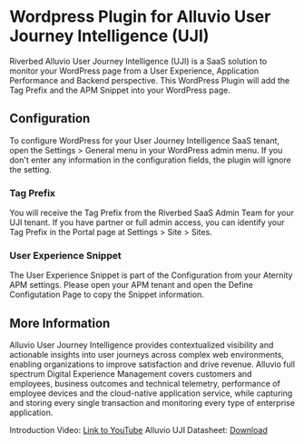 # Wordpress Plugin for Alluvio User Journey Intelligence (UJI)
Riverbed Alluvio User Journey Intelligence (UJI) is a SaaS solution to monitor your WordPress page from a User Experience, Application Performance and Backend perspective.
This WordPress Plugin will add the Tag Prefix and the APM Snippet into your WordPress page.

## Configuration
To configure WordPress for your User Journey Intelligence SaaS tenant, open the Settings > General menu in your WordPress admin menu.
If you don't enter any information in the configuration fields, the plugin will ignore the setting.
### Tag Prefix
You will receive the Tag Prefix from the Riverbed SaaS Admin Team for your UJI tenant. If you have partner or full admin access, you can identify your Tag Prefix in the Portal page at Settings > Site > Sites.
### User Experience Snippet
The User Experience Snippet is part of the Configuration from your Aternity APM settings. Please open your APM tenant and open the Define Configutation Page to copy the Snippet information. 

## More Information
Alluvio User Journey Intelligence provides contextualized visibility and actionable insights into user journeys across complex web environments, 
enabling organizations to improve satisfaction and drive revenue. Alluvio full spectrum Digital Experience Management covers customers and 
employees, business outcomes and technical telemetry, performance of employee devices and the cloud-native application service, while capturing 
and storing every single transaction and monitoring every type of enterprise application.

Introduction Video: [Link to YouTube](https://youtu.be/5YcmSWc-fzY)
Alluvio UJI Datasheet: [Download](https://www.riverbed.com/sites/default/files/file/2022-07/alluvio-aternity-user-journey-intelligence.pdf)
